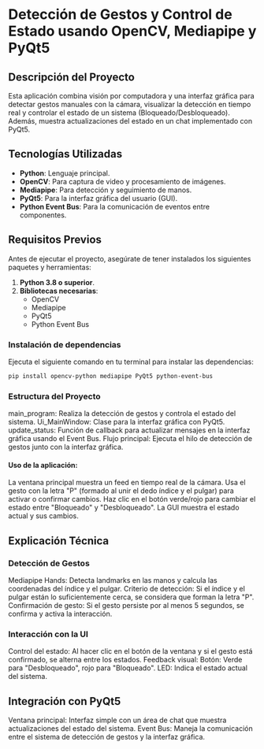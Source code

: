 # Detección de Gestos y Control de Estado usando OpenCV, Mediapipe y PyQt5

## Descripción del Proyecto

Esta aplicación combina visión por computadora y una interfaz gráfica para detectar gestos manuales con la cámara, visualizar la detección en tiempo real y controlar el estado de un sistema (Bloqueado/Desbloqueado). Además, muestra actualizaciones del estado en un chat implementado con PyQt5.

## Tecnologías Utilizadas

- **Python**: Lenguaje principal.
- **OpenCV**: Para captura de video y procesamiento de imágenes.
- **Mediapipe**: Para detección y seguimiento de manos.
- **PyQt5**: Para la interfaz gráfica del usuario (GUI).
- **Python Event Bus**: Para la comunicación de eventos entre componentes.

## Requisitos Previos

Antes de ejecutar el proyecto, asegúrate de tener instalados los siguientes paquetes y herramientas:

1. **Python 3.8 o superior**.
2. **Bibliotecas necesarias**:
   - OpenCV
   - Mediapipe
   - PyQt5
   - Python Event Bus

### Instalación de dependencias

Ejecuta el siguiente comando en tu terminal para instalar las dependencias:

```bash
pip install opencv-python mediapipe PyQt5 python-event-bus
```

### Estructura del Proyecto
main_program: Realiza la detección de gestos y controla el estado del sistema.
Ui_MainWindow: Clase para la interfaz gráfica con PyQt5.
update_status: Función de callback para actualizar mensajes en la interfaz gráfica usando el Event Bus.
Flujo principal: Ejecuta el hilo de detección de gestos junto con la interfaz gráfica.

#### Uso de la aplicación:
La ventana principal muestra un feed en tiempo real de la cámara.
Usa el gesto con la letra "P" (formado al unir el dedo índice y el pulgar) para activar o confirmar cambios.
Haz clic en el botón verde/rojo para cambiar el estado entre "Bloqueado" y "Desbloqueado".
La GUI muestra el estado actual y sus cambios.

## Explicación Técnica
### Detección de Gestos
Mediapipe Hands: Detecta landmarks en las manos y calcula las coordenadas del índice y el pulgar.
Criterio de detección: Si el índice y el pulgar están lo suficientemente cerca, se considera que forman la letra "P".
Confirmación de gesto: Si el gesto persiste por al menos 5 segundos, se confirma y activa la interacción.

### Interacción con la UI
Control del estado: Al hacer clic en el botón de la ventana y si el gesto está confirmado, se alterna entre los estados.
Feedback visual:
Botón: Verde para "Desbloqueado", rojo para "Bloqueado".
LED: Indica el estado actual del sistema.

## Integración con PyQt5
Ventana principal: Interfaz simple con un área de chat que muestra actualizaciones del estado del sistema.
Event Bus: Maneja la comunicación entre el sistema de detección de gestos y la interfaz gráfica.
